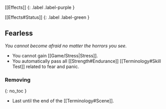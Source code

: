 
[[Effects]]
{: .label .label-purple }

[[Effects#Status]]
{: .label .label-green }

## Fearless
*You cannot become afraid no matter the horrors you see.*
* You cannot gain [[Game/Stress|Stress]].
* You automatically pass all [[Strength#Endurance]] [[Terminology#Skill Test]] related to fear and panic.
### Removing
{: no_toc }
* Last until the end of the [[Terminology#Scene]].
